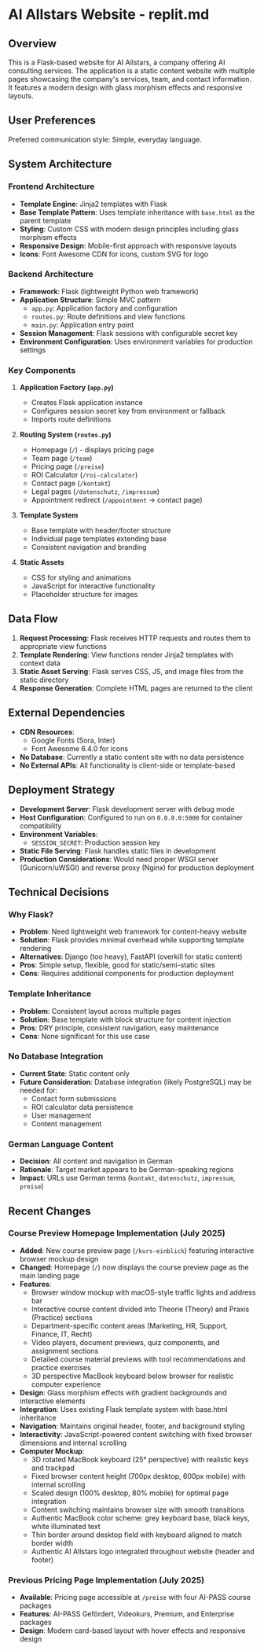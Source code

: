 # AI Allstars Website - replit.md

## Overview

This is a Flask-based website for AI Allstars, a company offering AI consulting services. The application is a static content website with multiple pages showcasing the company's services, team, and contact information. It features a modern design with glass morphism effects and responsive layouts.

## User Preferences

Preferred communication style: Simple, everyday language.

## System Architecture

### Frontend Architecture
- **Template Engine**: Jinja2 templates with Flask
- **Base Template Pattern**: Uses template inheritance with `base.html` as the parent template
- **Styling**: Custom CSS with modern design principles including glass morphism effects
- **Responsive Design**: Mobile-first approach with responsive layouts
- **Icons**: Font Awesome CDN for icons, custom SVG for logo

### Backend Architecture
- **Framework**: Flask (lightweight Python web framework)
- **Application Structure**: Simple MVC pattern
  - `app.py`: Application factory and configuration
  - `routes.py`: Route definitions and view functions
  - `main.py`: Application entry point
- **Session Management**: Flask sessions with configurable secret key
- **Environment Configuration**: Uses environment variables for production settings

### Key Components

1. **Application Factory (`app.py`)**
   - Creates Flask application instance
   - Configures session secret key from environment or fallback
   - Imports route definitions

2. **Routing System (`routes.py`)**
   - Homepage (`/`) - displays pricing page
   - Team page (`/team`)
   - Pricing page (`/preise`)
   - ROI Calculator (`/roi-calculator`)
   - Contact page (`/kontakt`)
   - Legal pages (`/datenschutz`, `/impressum`)
   - Appointment redirect (`/appointment` → contact page)

3. **Template System**
   - Base template with header/footer structure
   - Individual page templates extending base
   - Consistent navigation and branding

4. **Static Assets**
   - CSS for styling and animations
   - JavaScript for interactive functionality
   - Placeholder structure for images

## Data Flow

1. **Request Processing**: Flask receives HTTP requests and routes them to appropriate view functions
2. **Template Rendering**: View functions render Jinja2 templates with context data
3. **Static Asset Serving**: Flask serves CSS, JS, and image files from the static directory
4. **Response Generation**: Complete HTML pages are returned to the client

## External Dependencies

- **CDN Resources**:
  - Google Fonts (Sora, Inter)
  - Font Awesome 6.4.0 for icons
- **No Database**: Currently a static content site with no data persistence
- **No External APIs**: All functionality is client-side or template-based

## Deployment Strategy

- **Development Server**: Flask development server with debug mode
- **Host Configuration**: Configured to run on `0.0.0.0:5000` for container compatibility
- **Environment Variables**: 
  - `SESSION_SECRET`: Production session key
- **Static File Serving**: Flask handles static files in development
- **Production Considerations**: Would need proper WSGI server (Gunicorn/uWSGI) and reverse proxy (Nginx) for production deployment

## Technical Decisions

### Why Flask?
- **Problem**: Need lightweight web framework for content-heavy website
- **Solution**: Flask provides minimal overhead while supporting template rendering
- **Alternatives**: Django (too heavy), FastAPI (overkill for static content)
- **Pros**: Simple setup, flexible, good for static/semi-static sites
- **Cons**: Requires additional components for production deployment

### Template Inheritance
- **Problem**: Consistent layout across multiple pages
- **Solution**: Base template with block structure for content injection
- **Pros**: DRY principle, consistent navigation, easy maintenance
- **Cons**: None significant for this use case

### No Database Integration
- **Current State**: Static content only
- **Future Consideration**: Database integration (likely PostgreSQL) may be needed for:
  - Contact form submissions
  - ROI calculator data persistence
  - User management
  - Content management

### German Language Content
- **Decision**: All content and navigation in German
- **Rationale**: Target market appears to be German-speaking regions
- **Impact**: URLs use German terms (`kontakt`, `datenschutz`, `impressum`, `preise`)

## Recent Changes

### Course Preview Homepage Implementation (July 2025)
- **Added**: New course preview page (`/kurs-einblick`) featuring interactive browser mockup design
- **Changed**: Homepage (`/`) now displays the course preview page as the main landing page
- **Features**: 
  - Browser window mockup with macOS-style traffic lights and address bar
  - Interactive course content divided into Theorie (Theory) and Praxis (Practice) sections
  - Department-specific content areas (Marketing, HR, Support, Finance, IT, Recht)
  - Video players, document previews, quiz components, and assignment sections
  - Detailed course material previews with tool recommendations and practice exercises
  - 3D perspective MacBook keyboard below browser for realistic computer experience
- **Design**: Glass morphism effects with gradient backgrounds and interactive elements
- **Integration**: Uses existing Flask template system with base.html inheritance
- **Navigation**: Maintains original header, footer, and background styling
- **Interactivity**: JavaScript-powered content switching with fixed browser dimensions and internal scrolling
- **Computer Mockup**: 
  - 3D rotated MacBook keyboard (25° perspective) with realistic keys and trackpad
  - Fixed browser content height (700px desktop, 600px mobile) with internal scrolling
  - Scaled design (100% desktop, 80% mobile) for optimal page integration
  - Content switching maintains browser size with smooth transitions
  - Authentic MacBook color scheme: grey keyboard base, black keys, white illuminated text
  - Thin border around desktop field with keyboard aligned to match border width
  - Authentic AI Allstars logo integrated throughout website (header and footer)

### Previous Pricing Page Implementation (July 2025)
- **Available**: Pricing page accessible at `/preise` with four AI-PASS course packages
- **Features**: AI-PASS Gefördert, Videokurs, Premium, and Enterprise packages
- **Design**: Modern card-based layout with hover effects and responsive design